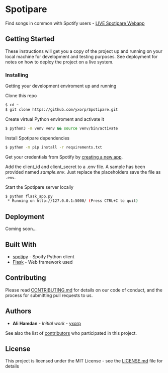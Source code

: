 # Spotipare

Find songs in common with Spotify users - [LIVE Spotipare Webapp](https://spotipare.com)

## Getting Started

These instructions will get you a copy of the project up and running on your local machine for development and testing purposes. See deployment for notes on how to deploy the project on a live system.


### Installing

Getting your development enviroment up and running

Clone this repo

```sh
$ cd ~
$ git clone https://github.com/yxorp/Spotipare.git
```

Create virtual Python enviroment and activate it

```sh
$ python3 -m venv venv && source venv/bin/activate
```

Install Spotipare dependencies

```sh
$ python -m pip install -r requirements.txt
```

Get your credentials from Spotify by [creating a new app](https://developer.spotify.com/my-applications).

Add the client_id and client_secret to a .env file. A sample has been provided named *sample.env*. Just replace the placeholders save the file as `.env`.

Start the Spotipare server locally

```sh
$ python flask_app.py
 * Running on http://127.0.0.1:5000/ (Press CTRL+C to quit)
```

## Deployment

Coming soon...

## Built With

* [spotipy](https://github.com/plamere/spotipy) - Spoify Python client
* [Flask](https://github.com/pallets/flask) - Web framework used

## Contributing

Please read [CONTRIBUTING.md](https://github.com/yxorp/Spotipare/blob/master/CONTRIBUTING.md) for details on our code of conduct, and the process for submitting pull requests to us.

## Authors

* **Ali Hamdan** - *Initial work* - [yxorp](https://github.com/yxorp)

See also the list of [contributors](https://github.com/yxorp/Spotipare/graphs/contributors) who participated in this project.

## License

This project is licensed under the MIT License - see the [LICENSE.md](LICENSE.md) file for details
